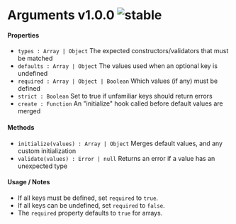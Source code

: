 
# Arguments v1.0.0 ![stable](https://img.shields.io/badge/stability-stable-4EBA0F.svg?style=flat)

#### Properties
- `types : Array | Object` The expected constructors/validators that must be matched
- `defaults : Array | Object` The values used when an optional key is undefined
- `required : Array | Object | Boolean` Which values (if any) must be defined
- `strict : Boolean` Set to true if unfamiliar keys should return errors
- `create : Function` An "initialize" hook called before default values are merged

#### Methods
- `initialize(values) : Array | Object` Merges default values, and any custom initialization
- `validate(values) : Error | null` Returns an error if a value has an unexpected type

#### Usage / Notes
- If all keys must be defined, set `required` to `true`.
- If all keys can be undefined, set `required` to `false`.
- The `required` property defaults to `true` for arrays.
